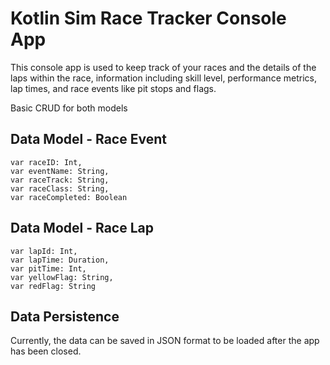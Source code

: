 # Kotlin Sim Race Tracker Console App
This console app is used to keep track of your races and the details of the laps within the race, information including skill level, performance metrics, lap times, and race events like pit stops and flags.

Basic CRUD for both models
## Data Model - Race Event
    var raceID: Int,
    var eventName: String,
    var raceTrack: String,
    var raceClass: String,
    var raceCompleted: Boolean

## Data Model - Race Lap
    var lapId: Int, 
    var lapTime: Duration,
    var pitTime: Int,
    var yellowFlag: String,
    var redFlag: String
## Data Persistence
Currently, the data can be saved in JSON format to be loaded after the app has been closed.
